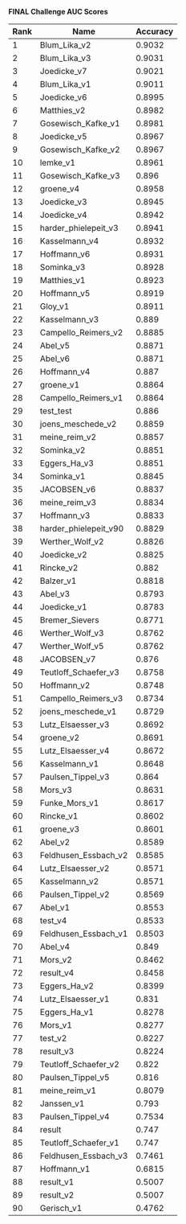 **FINAL Challenge AUC Scores**


|Rank|Name|Accuracy|
|----|-----|---|
|1|Blum_Lika_v2|0.9032| 
|2|Blum_Lika_v3|0.9031| 
|3|Joedicke_v7|0.9021| 
|4|Blum_Lika_v1|0.9011| 
|5|Joedicke_v6|0.8995| 
|6|Matthies_v2|0.8982| 
|7|Gosewisch_Kafke_v1|0.8981| 
|8|Joedicke_v5|0.8967| 
|9|Gosewisch_Kafke_v2|0.8967| 
|10|lemke_v1|0.8961| 
|11|Gosewisch_Kafke_v3|0.896| 
|12|groene_v4|0.8958| 
|13|Joedicke_v3|0.8945| 
|14|Joedicke_v4|0.8942| 
|15|harder_phielepeit_v3|0.8941| 
|16|Kasselmann_v4|0.8932| 
|17|Hoffmann_v6|0.8931| 
|18|Sominka_v3|0.8928| 
|19|Matthies_v1|0.8923| 
|20|Hoffmann_v5|0.8919| 
|21|Gloy_v1|0.8911| 
|22|Kasselmann_v3|0.889| 
|23|Campello_Reimers_v2|0.8885| 
|24|Abel_v5|0.8871| 
|25|Abel_v6|0.8871| 
|26|Hoffmann_v4|0.887| 
|27|groene_v1|0.8864| 
|28|Campello_Reimers_v1|0.8864| 
|29|test_test|0.886| 
|30|joens_meschede_v2|0.8859| 
|31|meine_reim_v2|0.8857| 
|32|Sominka_v2|0.8851| 
|33|Eggers_Ha_v3|0.8851| 
|34|Sominka_v1|0.8845| 
|35|JACOBSEN_v6|0.8837| 
|36|meine_reim_v3|0.8834| 
|37|Hoffmann_v3|0.8833| 
|38|harder_phielepeit_v90|0.8829| 
|39|Werther_Wolf_v2|0.8826| 
|40|Joedicke_v2|0.8825| 
|41|Rincke_v2|0.882| 
|42|Balzer_v1|0.8818| 
|43|Abel_v3|0.8793| 
|44|Joedicke_v1|0.8783| 
|45|Bremer_Sievers|0.8771| 
|46|Werther_Wolf_v3|0.8762| 
|47|Werther_Wolf_v5|0.8762| 
|48|JACOBSEN_v7|0.876| 
|49|Teutloff_Schaefer_v3|0.8758| 
|50|Hoffmann_v2|0.8748| 
|51|Campello_Reimers_v3|0.8734| 
|52|joens_meschede_v1|0.8729| 
|53|Lutz_Elsaesser_v3|0.8692| 
|54|groene_v2|0.8691| 
|55|Lutz_Elsaesser_v4|0.8672| 
|56|Kasselmann_v1|0.8648| 
|57|Paulsen_Tippel_v3|0.864| 
|58|Mors_v3|0.8631| 
|59|Funke_Mors_v1|0.8617| 
|60|Rincke_v1|0.8602| 
|61|groene_v3|0.8601| 
|62|Abel_v2|0.8589| 
|63|Feldhusen_Essbach_v2|0.8585| 
|64|Lutz_Elsaesser_v2|0.8571| 
|65|Kasselmann_v2|0.8571| 
|66|Paulsen_Tippel_v2|0.8569| 
|67|Abel_v1|0.8553| 
|68|test_v4|0.8533| 
|69|Feldhusen_Essbach_v1|0.8503| 
|70|Abel_v4|0.849| 
|71|Mors_v2|0.8462| 
|72|result_v4|0.8458| 
|73|Eggers_Ha_v2|0.8399| 
|74|Lutz_Elsaesser_v1|0.831| 
|75|Eggers_Ha_v1|0.8278| 
|76|Mors_v1|0.8277| 
|77|test_v2|0.8227| 
|78|result_v3|0.8224| 
|79|Teutloff_Schaefer_v2|0.822| 
|80|Paulsen_Tippel_v5|0.816| 
|81|meine_reim_v1|0.8079| 
|82|Janssen_v1|0.793| 
|83|Paulsen_Tippel_v4|0.7534| 
|84|result|0.747| 
|85|Teutloff_Schaefer_v1|0.747| 
|86|Feldhusen_Essbach_v3|0.7461| 
|87|Hoffmann_v1|0.6815| 
|88|result_v1|0.5007| 
|89|result_v2|0.5007| 
|90|Gerisch_v1|0.4762| 
